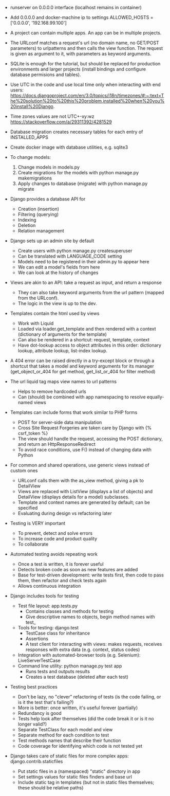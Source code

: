 - runserver on 0.0.0.0 interface (localhost remains in container)

- Add 0.0.0.0 and docker-machine ip to settings
ALLOWED_HOSTS = ['0.0.0.0', '192.168.99.100']

- A project can contain multiple apps. An app can be in multiple projects.

- The URLconf matches a request's url (no domain name, no GET/POST parameters) to urlpatterns and then calls the view function. The request is given as argument to it, with parameters as keyword arguments.

- SQLite is enough for the tutorial, but should be replaced for production environments and larger projects (install bindings and configure database permisions and tables).

- Use UTC in the code and use local time only when interacting with end users: https://docs.djangoproject.com/en/3.0/topics/i18n/timezones/#:~:text=The%20solution%20to%20this%20problem,installed%20when%20you%20install%20Django.

- Time zones values are not UTC+-xy:wz https://stackoverflow.com/a/29311392/4281529

- Database migration creates necessary tables for each entry of INSTALLED_APPS

- Create docker image with database utilities, e.g. sqlite3

- To change models:
  1. Change models in models.py
  2. Create migrations for the models with python manage.py makemigrations
  3. Apply changes to database (migrate) with python manage.py migrate

- Django provides a database API for
  - Creation (insertion)
  - Filtering (querying)
  - Indexing
  - Deletion
  - Relation management

- Django sets up an admin site by default
  - Create users with python manage.py createsuperuser
  - Can be translated with LANGUAGE_CODE setting
  - Models need to be registered in their admin.py to appear here
  - We can edit a model's fields from here
  - We can look at the history of changes

- Views are akin to an API: take a request as input, and return a response
    - They can also take keyword arguments from the url pattern (mapped from the URLconf).
    - The logic in the view is up to the dev.

- Templates contain the html used by views
  - Work with Liquid
  - Loaded via loader.get_template and then rendered with a context (dictionary of arguments for the template)
  - Can also be rendered in a shortcut: request, template, context
  - Have dot-lookup access to object attributes in this order: dictionary lookup, attribute lookup, list-index lookup.

- A 404 error can be raised directly in a try-except block or through a shortcut that takes a model and keyword arguments for its manager (get_object_or_404 for get method, get_list_or_404 for filter method)

- The url liquid tag maps view names to url patterns
  - Helps to remove hardcoded urls
  - Can (should) be combined with app namespacing to resolve equally-named views

- Templates can include forms that work similar to PHP forms
  - POST for server-side data manipulation
  - Cross Site Request Forgeries are taken care by Django with {% csrf_token %}
  - The view should handle the request, accessing the POST dictionary, and return an HttpResponseRedirect
  - To avoid race conditions, use F() instead of changing data with Python

- For common and shared operations, use generic views instead of custom ones
  - URLconf calls them with the as_view method, giving a pk to DetailView
  - Views are replaced with ListView (displays a list of objects) and DetailView (displays details for a model) subclasses.
  - Template and context names are generated by default; can be specified
  - Evaluating during design vs refactoring later

- Testing is VERY important
    - To prevent, detect and solve errors
    - To increase code and product quality
    - To collaborate

- Automated testing avoids repeating work
    - Once a test is written, it is forever useful
    - Detects broken code as soon as new features are added
    - Base for test-driven development: write tests first, then code to pass them, then refactor and check tests again
    - Allows continuous integration

- Django includes tools for testing
    - Test file layout: app.tests.py
        - Contains classes and methods for testing
        - Give descriptive names to objects, begin method names with test_
    - Tools for testing: django.test
        - TestCase class for inheritance
        - Assertions
        - A test client for interacting with views: makes requests, receives responses with extra data (e.g. context, status codes)
    - Integration with automated-browser tools (e.g. Selenium): LiveServerTestCase
    - Command line utility: python manage.py test app
        - Runs tests and outputs results
        - Creates a test database (deleted after each test)

- Testing best practices
    - Don't be lazy, no "clever" refactoring of tests (is the code failing, or is it the test that's failing?)
    - More is better: once written, it's useful forever (partially)
    - Redundancy is good
    - Tests help look after themselves (did the code break it or is it no longer valid?)
    - Separate TestClass for each model and view
    - Separate method for each condition to test
    - Test methods names that describe their function
    - Code coverage for identifying which code is not tested yet

- Django takes care of static files for more complex apps: django.contrib.staticfiles
    - Put static files in a (namespaced) "static" directory in app
    - Set settings values for static files finders and base url
    - Include static tag in templates (but not in static files themselves; these should be relative paths)
